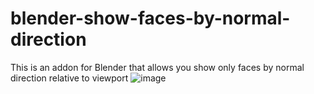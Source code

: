 # blender-show-faces-by-normal-direction
This is an addon for Blender that allows you show only faces by normal direction relative to viewport
![image](https://github.com/nklbdev/blender-show-faces-by-normal-direction/assets/7024016/34771e4b-1d80-45ab-b5d0-81d425d767c5)
